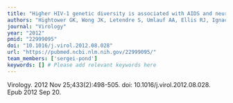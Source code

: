 ```yaml
---
title: "Higher HIV-1 genetic diversity is associated with AIDS and neuropsychological impairment"
authors: "Hightower GK, Wong JK, Letendre S, Umlauf AA, Ellis RJ, Ignacio CC, Heaton RK, Collier AC, Marra CM, Clifford DB, Gelman BB, McArthur JC, Morgello S, Simpson DM, McCutchan JA, Grant I, Little SJ, Richman DD, Kosakovsky Pond SL, Smith DM; CHARTER Study Group."
journal: "Virology"
year: "2012"
pmid: "22999095"
doi: "10.1016/j.virol.2012.08.028"
url: "https://pubmed.ncbi.nlm.nih.gov/22999095/"
team_members: ['sergei-pond']
keywords: [] # Please add relevant keywords here
---
```

Virology. 2012 Nov 25;433(2):498-505. doi: 10.1016/j.virol.2012.08.028. Epub 2012 Sep 20.